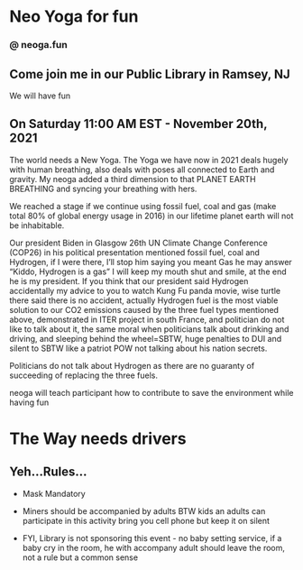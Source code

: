 # Neo Yoga for fun 
### @ neoga.fun

## Come join me in our Public Library in Ramsey, NJ

We will have fun

## On Saturday 11:00 AM EST - November 20th, 2021
 
 The world needs a New Yoga. The Yoga we have now in 2021 deals hugely with human breathing, also  deals with poses all connected to Earth and gravity. My neoga added a third dimension to that PLANET EARTH BREATHING and syncing your breathing with hers.
 
We reached a stage if we continue using fossil fuel, coal and gas (make total 80% of global energy usage in 2016) in our lifetime planet earth will not be inhabitable.


Our president Biden in Glasgow 26th UN Climate Change Conference (COP26) in his political presentation mentioned fossil fuel, coal and Hydrogen, if I were there, I’ll stop him saying you meant Gas he may answer “Kiddo, Hydrogen is a gas” I will keep my mouth shut and smile, at the end he is my president. If you think that our president said Hydrogen accidentally  my advice to you to watch Kung Fu panda movie, wise turtle there said there is no accident, actually Hydrogen fuel is the most viable solution to our CO2 emissions caused by the three fuel types mentioned above, demonstrated in ITER project in south France, and politician do not like to talk about it, the same moral when politicians talk about drinking and driving, and sleeping behind the wheel=SBTW, huge penalties to DUI and silent to SBTW like a patriot POW not talking about his nation secrets.

Politicians do not talk about Hydrogen as there are no guaranty of succeeding of replacing the three fuels.

neoga will teach participant how to contribute to save the environment while having fun 

# The Way needs drivers


## Yeh...Rules...


* Mask Mandatory

* Miners should be accompanied by adults BTW kids an adults can participate in this activity bring you cell phone but keep it on silent

* FYI, Library is not sponsoring this event - no baby setting service, if a baby cry in the room, he with accompany adult should leave the room, not a rule but a common sense
